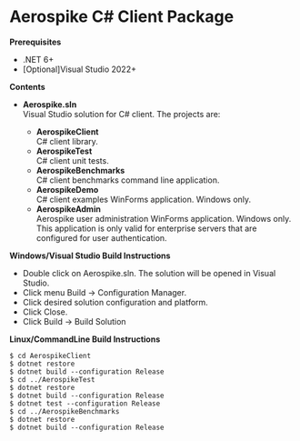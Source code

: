 Aerospike C# Client Package
===========================

**Prerequisites**

* .NET 6+
* [Optional]Visual Studio 2022+

**Contents**

* **Aerospike.sln**    
    Visual Studio solution for C# client. The projects are:
    
    * **AerospikeClient**    
        C# client library.
    * **AerospikeTest**    
        C# client unit tests.
    * **AerospikeBenchmarks**    
        C# client benchmarks command line application.
    * **AerospikeDemo**    
        C# client examples WinForms application. Windows only.
    * **AerospikeAdmin**    
        Aerospike user administration WinForms application. Windows only. This application is only valid for enterprise servers that are configured for user authentication.

**Windows/Visual Studio Build Instructions**

* Double click on Aerospike.sln.  The solution will be opened in Visual Studio.
* Click menu Build -> Configuration Manager.
* Click desired solution configuration and platform.
* Click Close.
* Click Build -> Build Solution

**Linux/CommandLine Build Instructions**

    $ cd AerospikeClient
    $ dotnet restore
    $ dotnet build --configuration Release
    $ cd ../AerospikeTest
    $ dotnet restore
    $ dotnet build --configuration Release
    $ dotnet test --configuration Release
    $ cd ../AerospikeBenchmarks
    $ dotnet restore
    $ dotnet build --configuration Release
